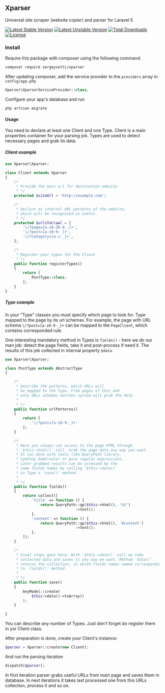 ## Xparser
Universal site scraper (website copier) and parser for Laravel 5

[![Latest Stable Version](https://poser.pugx.org/sergeysetti/xparser/v/stable)](https://packagist.org/packages/sergeysetti/xparser)
[![Latest Unstable Version](https://poser.pugx.org/sergeysetti/xparser/v/unstable)](https://packagist.org/packages/sergeysetti/xparser)
[![Total Downloads](https://poser.pugx.org/sergeysetti/xparser/downloads)](https://packagist.org/packages/sergeysetti/xparser)
[![License](https://poser.pugx.org/sergeysetti/xparser/license)](https://packagist.org/packages/sergeysetti/xparser)


### Install

Require this package with composer using the following command:

```bash
composer require sergeysetti/xparser
```

After updating composer, add the service provider to the `providers` array in `config/app.php`

```php
Xparser\XparserServiceProvider::class,
```

Configure your app's database and run 
```bash
php artisan migrate
```

#### Usage

You need to declare at least one Client and one Type. Client is a main properties container for your parsing job. Types are used to detect necessary pages and grab its data.

##### Client example 

```php
use Xparser\Xparser;

class Client extends Xparser
{
    /*
     * Provide the main url for destination website
     * */
    protected $siteUrl = 'http://example.com';

    /*
     * Declare an internal URL patterns of the website, 
     * which will be recognized as useful.
     * */
    protected $urlsToCrawl = [
        '\/?page=[a-zA-Z0-9_-]+',
        '\/?post=[a-z0-9-_]+',
        '\/?category=[a-z-_]+',
    ];

    /*
     * Register your types for the Client
     * */
    public function registerTypes()
    {
        return [
            PostType::class,
        ];
    }
}
```

##### Type example 

In your "Type" classes you must specify which page to look for. Type mapped to the page by its url schemas. For example, the page with URL schema `\/?post=[a-z0-9-_]+` can be mapped to the `PageClient`, which contains corresponded rule. 

One interesting mandatory method in Types is `fields()` - here we do our man job: detect the page fields, take it and post-process if need it. The results of this job collected in internal property `$data`.

```php
use Xparser\Xparser;

class PostType extends AbstractType
{

    /*
     * Describe the patterns, which URLs will 
     * be mapped to the Type. From pages of this and 
     * only URLs schemas matches system will grab the data
     * 
     * */
    public function urlPatterns()
    {
        return [
            '\/?post=[a-z0-9-_]+'
        ];
    }

    /*
     * Here you always can access to the page HTML through
     * `$this->html()` call. Grab the page data any way you want.
     * It can done with tools like QueryPath library, 
     * Symfony DomCrawler or pure regular expressions. 
     * Later grabbed results can be accessed by the 
     * same fields names by calling `$this->data()` 
     * in Type's 'save()' method.
     * 
     * */
    public function fields()
    {
        return collect([
            'title' => function () {
                return QueryPath::qp($this->html(), 'h2')
                                ->text();
            },
            'content' => function () {
                return QueryPath::qp($this->html(), '#content')
                                ->text();
            },
        ]);
    }

    /*
     * Final steps goes here. With `$this->data()` call we take 
     * collected data and saves it any way we want. Method `data()`
     * returns the collection, in whith fields names named corresponding
     * to `fields()` method.
     * 
     * */
    public function save()
    {
        AnyModel::create(
            $this->data()->toArray()
        );
    }

}
```
You can describe any number of Types. Just don't forget do register them in yor Client class. 

After preparation is done, create your Client's instance:

```php
$parser = Xparser::create(new Client);
```
And run the parsing iteration
```php
dispatch($parser);
```
In first iteration parser grabs useful URLs from main page and saves them in database. In next iterations it takes last processed one from this URLs collection, process it and so on.
